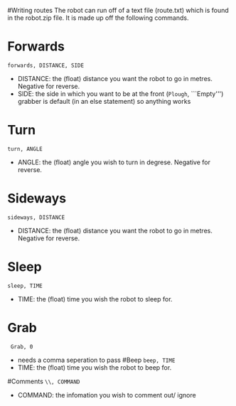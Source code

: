 #Writing routes
The robot can run off of a text file (route.txt) which is found in the robot.zip file. It is made up off the following commands.
# Forwards
```forwards, DISTANCE, SIDE``` 
- DISTANCE: the (float) distance you want the robot to go in metres. Negative for reverse.
- SIDE: the side in which you want to be at the front (```Plough```, ```Empty''') grabber is default (in an else statement) so anything works
# Turn
```turn, ANGLE```
- ANGLE: the (float) angle you wish to turn in degrese. Negative for reverse.
# Sideways
```sideways, DISTANCE```
- DISTANCE: the (float) distance you want the robot to go in metres. Negative for reverse.
# Sleep
```sleep, TIME```
- TIME: the (float) time you wish the robot to sleep for.
# Grab
``` Grab, 0```
- needs a comma seperation to pass
#Beep
```beep, TIME```
- TIME: the (float) time you wish the robot to beep for.



#Comments
```\\, COMMAND```
- COMMAND: the infomation you wish to comment out/ ignore
